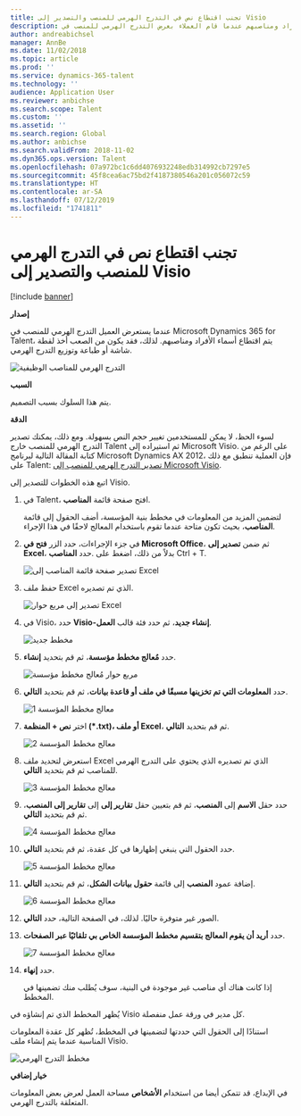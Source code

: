 ```yaml
---
title: تجنب اقتطاع نص في التدرج الهرمي للمنصب والتصدير إلى Visio
description: يشرح هذا الموضوع كيفية حل مشكلة تم فيها اقتطاع أسماء الأفراد ومناصبهم عندما قام العملاء بعرض التدرج الهرمي للمنصب في Dynamics 365 for Talent. يُصعب اقتطاع النص أخذ لقطة شاشة أو طباعة التدرج الهرمي.
author: andreabichsel
manager: AnnBe
ms.date: 11/02/2018
ms.topic: article
ms.prod: ''
ms.service: dynamics-365-talent
ms.technology: ''
audience: Application User
ms.reviewer: anbichse
ms.search.scope: Talent
ms.custom: ''
ms.assetid: ''
ms.search.region: Global
ms.author: anbichse
ms.search.validFrom: 2018-11-02
ms.dyn365.ops.version: Talent
ms.openlocfilehash: 07a972bc1c6dd4076932248edb314992cb7297e5
ms.sourcegitcommit: 45f8cea6ac75bd2f4187380546a201c056072c59
ms.translationtype: HT
ms.contentlocale: ar-SA
ms.lasthandoff: 07/12/2019
ms.locfileid: "1741811"
---
```

# <a name="avoid-text-truncation-on-the-position-hierarchy-and-export-to-visio"></a>تجنب اقتطاع نص في التدرج الهرمي للمنصب والتصدير إلى Visio

[!include [banner](includes/banner.md)]

**إصدار**

عندما يستعرض العميل التدرج الهرمي للمنصب في Microsoft Dynamics 365 for Talent، يتم اقتطاع أسماء الأفراد ومناصبهم. لذلك، فقد يكون من الصعب أخذ لقطة شاشة أو طباعة وتوزيع التدرج الهرمي.

![التدرج الهرمي للمناصب الوظيفية](media/position-h.png)

**السبب**

يتم هذا السلوك بسبب التصميم.

**‏‏الدقة**

لسوء الحظ، لا يمكن للمستخدمين تغيير حجم النص بسهولة. ومع ذلك، يمكنك تصدير التدرج الهرمي للمنصب خارج Talent ثم استيراده إلى Microsoft Visio. على الرغم من كتابة المقالة التالية لبرنامج Microsoft Dynamics AX 2012، فإن العملية تنطبق مع ذلك على Talent: [تصدير التدرج الهرمي للمنصب إلى Microsoft Visio](https://docs.microsoft.com/dynamicsax-2012/appuser-itpro/export-a-position-hierarchy-to-microsoft-visio).

اتبع هذه الخطوات للتصدير إلى Visio.

1. في Talent، افتح صفحة قائمة **المناصب**.

    لتضمين المزيد من المعلومات في مخطط بنية المؤسسة، أضف الحقول إلى قائمة **المناصب**، بحيث تكون متاحة عندما تقوم باستخدام المعالج لاحقًا في هذا الإجراء.

2. في جزء الإجراءات، حدد الزر **فتح في Microsoft Office**، ثم ضمن **تصدير إلى Excel**، حدد **المناصب‏‎**. بدلاً من ذلك، اضغط على Ctrl + T.

    ![تصدير صفحة قائمة المناصب إلى Excel](media/org-admin.png)

3. حفظ ملف Excel الذي تم تصديره.

    ![تصدير إلى مربع حوار Excel](media/export-excel.png)

4. في Visio، حدد **Visio-إنشاء جديد**، ثم حدد فئة قالب **العمل**.

    ![مخطط جديد](media/new.png)

5. حدد **مُعالج مخطط مؤسسة**، ثم قم بتحديد **إنشاء**.

    ![مربع حوار مُعالج مخطط مؤسسة](media/orgchart-wizard.png)

6. حدد **المعلومات التي تم تخزينها مسبقًا في ملف أو قاعدة بيانات**، ثم قم بتحديد **التالي**.

    ![معالج مخطط المؤسسة 1](media/orgchart-wizard7.png)

7. اختر **نص + المنظمة (\*.txt)، أو ملف Excel**، ثم قم بتحديد **التالي**.

    ![معالج مخطط المؤسسة 2](media/orgchart-wizard3.png)

8. استعرض لتحديد ملف Excel الذي تم تصديره الذي يحتوي على التدرج الهرمي للمناصب ثم قم بتحديد **التالي**.

    ![معالج مخطط المؤسسة 3](media/orgchart-wizard2.png)

9. حدد حقل **الاسم** إلى **المنصب**، ثم قم بتعيين حقل **تقارير إلى** إلى  **تقارير إلى المنصب**، ثم قم بتحديد **التالي**.

    ![معالج مخطط المؤسسة 4](media/orgchart-wizard1.png)

10. حدد الحقول التي ينبغي إظهارها في كل عقدة، ثم قم بتحديد **التالي**.

    ![معالج مخطط المؤسسة 5](media/orgchart-wizard5.png)

11. إضافة عمود **المنصب** إلى قائمة **حقول بيانات الشكل**، ثم قم بتحديد **التالي**.

    ![معالج مخطط المؤسسة 6](media/orgchart-wizard6.png)

12. الصور غير متوفرة حاليًا. لذلك، في الصفحة التالية، حدد **التالي**.
13. حدد **أريد أن يقوم المعالج بتقسيم مخطط المؤسسة الخاص بي تلقائيًا عبر الصفحات**.

    ![معالج مخطط المؤسسة 7](media/orgchart-wizard4.png)

14. حدد **إنهاء**.

    إذا كانت هناك أي مناصب غير موجودة في البنية، سوف يُطلب منك تضمينها في المخطط.

يُظهر المخطط الذي تم إنشاؤه في Visio كل مدير في ورقة عمل منفصلة.

استنادًا إلى الحقول التي حددتها لتضمينها في المخطط، تُظهر كل عقدة المعلومات المناسبة عندما يتم إنشاء ملف Visio.

![مخطط التدرج الهرمي](media/hierarchy.png)

**خيار إضافي**

في الإبداع، قد تتمكن أيضا من استخدام **الأشخاص** مساحة العمل لعرض بعض المعلومات المتعلقة بالتدرج الهرمي.
